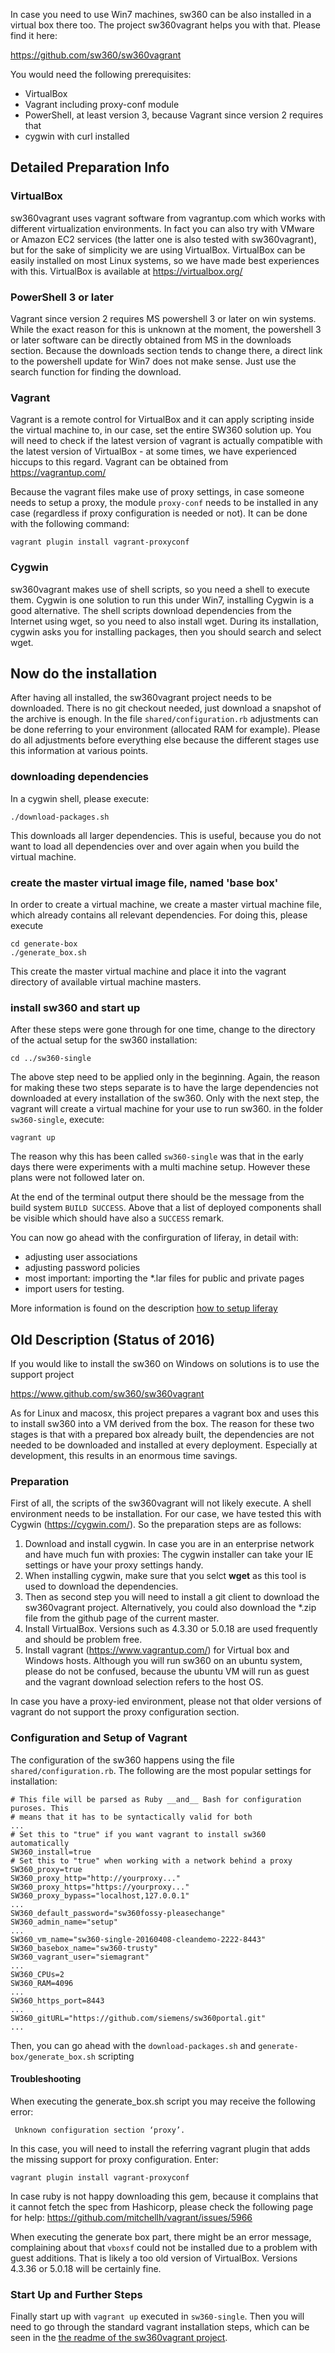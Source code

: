In case you need to use Win7 machines, sw360 can be also installed in a virtual box there too. The project sw360vagrant helps you with that. Please find it here:

https://github.com/sw360/sw360vagrant

You would need the following prerequisites:

* VirtualBox
* Vagrant including proxy-conf module
* PowerShell, at least version 3, because Vagrant since version 2 requires that
* cygwin with curl installed

## Detailed Preparation Info

### VirtualBox

sw360vagrant uses vagrant software from vagrantup.com which works with different virtualization environments. In fact you can also try with VMware or Amazon EC2 services (the latter one is also tested with sw360vagrant), but for the sake of simplicity we are using VirtualBox. VirtualBox can be easily installed on most Linux systems, so we have made best experiences with this. VirtualBox is available at https://virtualbox.org/

### PowerShell 3 or later

Vagrant since version 2 requires MS powershell 3 or later on win systems. While the exact reason for this is unknown at the moment, the powershell 3 or later software can be directly obtained from MS in the downloads section. Because the downloads section tends to change there, a direct link to the powershell update for Win7 does not make sense. Just use the search function for finding the download.

### Vagrant

Vagrant is a remote control for VirtualBox and it can apply scripting inside the virtual machine to, in our case, set the entire SW360 solution up. You will need to check if the latest version of vagrant is actually compatible with the latest version of VirtualBox - at some times, we have experienced hiccups to this regard. Vagrant can be obtained from https://vagrantup.com/

Because the vagrant files make use of proxy settings, in case someone needs to setup a proxy, the module `proxy-conf` needs to be installed in any case (regardless if proxy configuration is needed or not). It can be done with the following command:

`vagrant plugin install vagrant-proxyconf`

### Cygwin

sw360vagrant makes use of shell scripts, so you need a shell to execute them. Cygwin is one solution to run this under Win7, installing Cygwin is a good alternative. The shell scripts download dependencies from the Internet using wget, so you need to also install wget. During its installation, cygwin asks you for installing packages, then you should search and select wget.

## Now do the installation

After having all installed, the sw360vagrant project needs to be downloaded. There is no git checkout needed, just download a snapshot of the archive is enough. In the file `shared/configuration.rb` adjustments can be done referring to your environment (allocated RAM for example). Please do all adjustments before everything else because the different stages use this information at various points.

### downloading dependencies

In a cygwin shell, please execute:

`./download-packages.sh`

This downloads all larger dependencies. This is useful, because you do not want to load all dependencies over and over again when you build the virtual machine.

### create the master virtual image file, named 'base box'

In order to create a virtual machine, we create a master virtual machine file, which already contains all relevant dependencies. For doing this, please execute

```
cd generate-box
./generate_box.sh
```

This create the master virtual machine and place it into the vagrant directory of available virtual machine masters.

### install sw360 and start up

After these steps were gone through for one time, change to the directory of the actual setup for the sw360 installation:

```
cd ../sw360-single
```

The above step need to be applied only in the beginning. Again, the reason for making these two steps separate is to have the large dependencies not downloaded at every installation of the sw360. Only with the next step, the vagrant will create a virtual machine for your use to run sw360. in the folder `sw360-single`, execute:

```
vagrant up
```

The reason why this has been called `sw360-single` was that in the early days there were experiments with a multi machine setup. However these plans were not followed later on.

At the end of the terminal output there should be the message from the build system `BUILD SUCCESS`. Above that a list of deployed components shall be visible which should have also a `SUCCESS` remark.

You can now go ahead with the confirguration of liferay, in detail with:

* adjusting user associations
* adjusting password policies
* most important: importing the *.lar files for public and private pages
* import users for testing.

More information is found on the description [how to setup liferay](Deploy-Liferay)

## Old Description (Status of 2016)

If you would like to install the sw360 on Windows on solutions is to use the support project

https://www.github.com/sw360/sw360vagrant

As for Linux and macosx, this project prepares a vagrant box and uses this to install sw360 into a VM derived from the box. The reason for these two stages is that with a prepared box already built, the dependencies are not needed to be downloaded and installed at every deployment. Especially at development, this results in an enormous time savings.

### Preparation

First of all, the scripts of the sw360vagrant will not likely execute. A shell environment needs to be installation. For our case, we have tested this with Cygwin (https://cygwin.com/). So the preparation steps are as follows:

1. Download and install cygwin. In case you are in an enterprise network and have much fun with proxies: The cygwin installer can take your IE settings or have your proxy settings handy.
2. When installing cygwin, make sure that you selct **wget** as this tool is used to download the dependencies.
3. Then as second step you will need to install a git client to download the sw360vagrant project. Alternatively, you could also download the *.zip file from the github page of the current master.
4. Install VirtualBox. Versions such as 4.3.30 or 5.0.18 are used frequently and should be problem free.
5. Install vagrant (https://www.vagrantup.com/) for Virtual box and Windows hosts. Although you will run sw360 on an ubuntu system, please do not be confused, because the ubuntu VM will run as guest and the vagrant download selection refers to the host OS.

In case you have a proxy-ied environment, please not that older versions of vagrant do not support the proxy configuration section. 

### Configuration and Setup of Vagrant

The configuration of the sw360 happens using the file ```shared/configuration.rb```. The following are the most popular settings for installation:

```
# This file will be parsed as Ruby __and__ Bash for configuration puroses. This
# means that it has to be syntactically valid for both
...
# Set this to "true" if you want vagrant to install sw360 automatically
SW360_install=true
# Set this to "true" when working with a network behind a proxy
SW360_proxy=true
SW360_proxy_http="http://yourproxy..."
SW360_proxy_https="https://yourproxy..."
SW360_proxy_bypass="localhost,127.0.0.1"
...
SW360_default_password="sw360fossy-pleasechange"
SW360_admin_name="setup"
...
SW360_vm_name="sw360-single-20160408-cleandemo-2222-8443"
SW360_basebox_name="sw360-trusty"
SW360_vagrant_user="siemagrant"
...
SW360_CPUs=2
SW360_RAM=4096
...
SW360_https_port=8443
...
SW360_gitURL="https://github.com/siemens/sw360portal.git"
...
```
Then, you can go ahead with the ```download-packages.sh``` and ```generate-box/generate_box.sh``` scripting

#### Troubleshooting

When executing the generate_box.sh script you may receive the following error:

```
 Unknown configuration section ‘proxy’.
```

In this case, you will need to install the referring vagrant plugin that adds the missing support for proxy configuration. Enter:

```
vagrant plugin install vagrant-proxyconf
```
In case ruby is not happy downloading this gem, because it complains that it cannot fetch the spec from Hashicorp,  please check the following page for help: https://github.com/mitchellh/vagrant/issues/5966

When executing the generate box part, there might be an error message, complaining about that ```vboxsf``` could not be installed due to a problem with guest additions. That is likely a too old version of VirtualBox. Versions 4.3.36 or 5.0.18 will be certainly fine.

### Start Up and Further Steps

Finally start up with ```vagrant up``` executed in ```sw360-single```. Then you will need to go through the standard vagrant installation steps, which can be seen in the [the readme of the sw360vagrant project](https://github.com/sw360/sw360vagrant/blob/master/README.md).